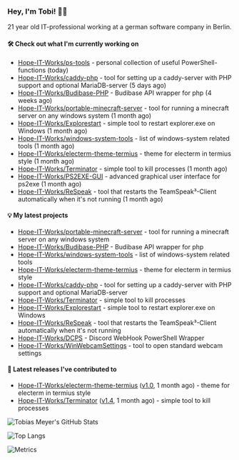 ### Hey, I'm Tobi! 👋🏻
21 year old IT-professional working at a german software company in Berlin.

#### 🛠 Check out what I'm currently working on

- [Hope-IT-Works/ps-tools](https://github.com/Hope-IT-Works/ps-tools) - personal collection of useful PowerShell-functions (today)
- [Hope-IT-Works/caddy-php](https://github.com/Hope-IT-Works/caddy-php) - tool for setting up a caddy-server with PHP support and optional MariaDB-server (5 days ago)
- [Hope-IT-Works/Budibase-PHP](https://github.com/Hope-IT-Works/Budibase-PHP) - Budibase API wrapper for php (4 weeks ago)
- [Hope-IT-Works/portable-minecraft-server](https://github.com/Hope-IT-Works/portable-minecraft-server) - tool for running a minecraft server on any windows system (1 month ago)
- [Hope-IT-Works/Explorestart](https://github.com/Hope-IT-Works/Explorestart) - simple tool to restart explorer.exe on Windows (1 month ago)
- [Hope-IT-Works/windows-system-tools](https://github.com/Hope-IT-Works/windows-system-tools) - list of windows-system related tools (1 month ago)
- [Hope-IT-Works/electerm-theme-termius](https://github.com/Hope-IT-Works/electerm-theme-termius) - theme for electerm in termius style (1 month ago)
- [Hope-IT-Works/Terminator](https://github.com/Hope-IT-Works/Terminator) - simple tool to kill processes (1 month ago)
- [Hope-IT-Works/PS2EXE-GUI](https://github.com/Hope-IT-Works/PS2EXE-GUI) - advanced graphical user interface for ps2exe (1 month ago)
- [Hope-IT-Works/ReSpeak](https://github.com/Hope-IT-Works/ReSpeak) - tool that restarts the TeamSpeak³-Client automatically when it&#39;s not running (1 month ago)

#### 💡 My latest projects

- [Hope-IT-Works/portable-minecraft-server](https://github.com/Hope-IT-Works/portable-minecraft-server) - tool for running a minecraft server on any windows system
- [Hope-IT-Works/Budibase-PHP](https://github.com/Hope-IT-Works/Budibase-PHP) - Budibase API wrapper for php
- [Hope-IT-Works/windows-system-tools](https://github.com/Hope-IT-Works/windows-system-tools) - list of windows-system related tools
- [Hope-IT-Works/electerm-theme-termius](https://github.com/Hope-IT-Works/electerm-theme-termius) - theme for electerm in termius style
- [Hope-IT-Works/caddy-php](https://github.com/Hope-IT-Works/caddy-php) - tool for setting up a caddy-server with PHP support and optional MariaDB-server
- [Hope-IT-Works/Terminator](https://github.com/Hope-IT-Works/Terminator) - simple tool to kill processes
- [Hope-IT-Works/Explorestart](https://github.com/Hope-IT-Works/Explorestart) - simple tool to restart explorer.exe on Windows
- [Hope-IT-Works/ReSpeak](https://github.com/Hope-IT-Works/ReSpeak) - tool that restarts the TeamSpeak³-Client automatically when it&#39;s not running
- [Hope-IT-Works/DCPS](https://github.com/Hope-IT-Works/DCPS) - Discord WebHook PowerShell Wrapper
- [Hope-IT-Works/WinWebcamSettings](https://github.com/Hope-IT-Works/WinWebcamSettings) - tool to open standard webcam settings

#### 🎉 Latest releases I've contributed to

- [Hope-IT-Works/electerm-theme-termius](https://github.com/Hope-IT-Works/electerm-theme-termius) ([v1.0](https://github.com/Hope-IT-Works/electerm-theme-termius/releases/tag/v1.0), 1 month ago) - theme for electerm in termius style
- [Hope-IT-Works/Terminator](https://github.com/Hope-IT-Works/Terminator) ([v1.4](https://github.com/Hope-IT-Works/Terminator/releases/tag/v1.4), 1 month ago) - simple tool to kill processes

![Tobias Meyer's GitHub Stats](https://github-readme-stats.vercel.app/api?username=Hope-IT-Works&show_icons=true&theme=dark&include_all_commits=true&bg_color=1e1e1e&icon_color=00ff00&text_color=c3c3c3)

![Top Langs](https://github-readme-stats.vercel.app/api/top-langs/?username=Hope-IT-Works&show_icons=true&theme=dark&include_all_commits=true&bg_color=1e1e1e&icon_color=00ff00&text_color=c3c3c3)

![Metrics](https://metrics.lecoq.io/Hope-IT-Works?template=classic&config.timezone=Europe%2FBerlin)
